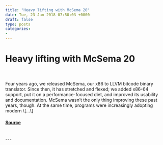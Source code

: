 ```yaml
---
title: "Heavy lifting with McSema 20"
date: Tue, 23 Jan 2018 07:50:03 +0000
draft: false
type: posts
categories: 
- 
---
```

# Heavy lifting with McSema 20

<br/>

<br/>
Four years ago, we released McSema, our x86 to LLVM bitcode binary translator. Since then, it has stretched and flexed; we added x86-64 support, put it on a performance-focused diet, and improved its usability and documentation. McSema wasn’t the only thing improving these past years, though. At the same time, programs were increasingly adopting modern \[…\]

#### [Source](https://blog.trailofbits.com/2018/01/23/heavy-lifting-with-mcsema-2-0/)

<br/>
---
